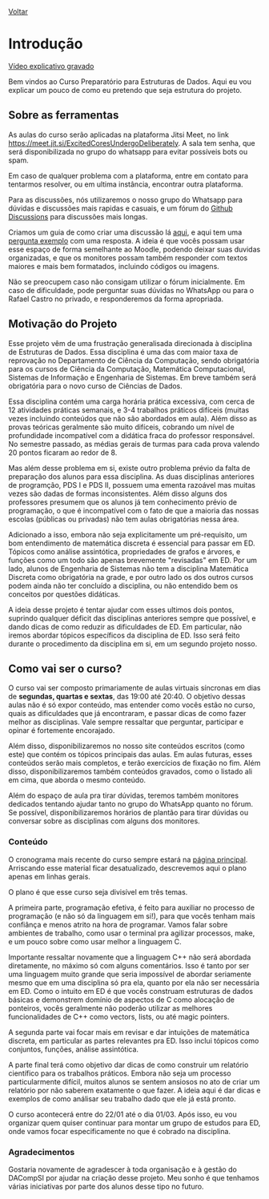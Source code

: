 [Voltar](../index.md)
# Introdução

[Vídeo explicativo gravado](https://www.youtube.com/watch?v=i1y-W_Kwzfk)

Bem vindos ao Curso Preparatório para Estruturas de Dados. Aqui eu vou explicar um pouco de como eu pretendo que seja estrutura do projeto.

## Sobre as ferramentas

As aulas do curso serão aplicadas na plataforma Jitsi Meet, no link https://meet.jit.si/ExcitedCoresUndergoDeliberately. A sala tem senha, que será disponibilizada no grupo
do whatsapp para evitar possíveis bots ou spam.

Em caso de qualquer problema com a plataforma, entre em contato para tentarmos resolver, ou em ultima instância, encontrar outra plataforma.

Para as discussões, nós utilizaremos o nosso grupo do Whatsapp para dúvidas e discussões mais rapidas e casuais, e um fórum do [Github Discussions](https://github.com/orgs/CPrepED/discussions) para discussões mais longas.

Criamos um guia de como criar uma discussão lá [aqui](https://github.com/CPrepED/Discussao), e aqui tem uma [pergunta exemplo](https://github.com/orgs/CPrepED/discussions/3)
com uma resposta. A ideia é que vocês possam usar esse espaço de forma semelhante ao Moodle, podendo deixar suas duvidas organizadas, e que os monitores possam 
também responder com textos maiores e mais bem formatados, incluindo códigos ou imagens.

Não se preocupem caso não consigam utilizar o fórum inicialmente. Em caso de dificuldade, pode perguntar suas dúvidas no WhatsApp ou para o Rafael Castro no privado, 
e responderemos da forma apropriada.

## Motivação do Projeto

Esse projeto vêm de uma frustração generalisada direcionada à disciplina de Estruturas de Dados. Essa disciplina é uma das com maior taxa de reprovação no Departamento de
Ciência da Computação, sendo obrigatória para os cursos de Ciência da Computação, Matemática Computacional, Sistemas de Informação e Engenharia de Sistemas. Em 
breve também será obrigatória para o novo curso de Ciências de Dados.

Essa disciplina contém uma carga horária prática excessiva, com cerca de 12 atividades práticas semanais, e 3-4 trabalhos práticos difíceis (muitas vezes incluindo conteúdos
que não são abordados em aula). Além disso as provas teóricas geralmente são muito difíceis, cobrando um nível de profundidade incompatível com a didática fraca do professor
responsável. No semestre passado, as médias gerais de turmas para cada prova valendo 20 pontos ficaram ao redor de 8.

Mas além desse problema em si, existe outro problema prévio da falta de preparação dos alunos para essa disciplina. As duas disciplinas anteriores de programção, PDS I e PDS II, possuem uma ementa razoável mas muitas vezes são dadas de formas inconsistentes. Além disso alguns dos professores presumem que os alunos já tem conhecimento prévio de programação, o que é incompatível com o fato de que a maioria das nossas escolas (públicas ou privadas) não tem aulas obrigatórias nessa área.

Adicionado a isso, embora não seja explicitamente um pré-requisito, um bom entendimento de matemática discreta é essencial para passar em ED. Tópicos como análise assintótica, propriedades de grafos e árvores, e funções como um todo são apenas brevemente "revisadas" em ED. Por um lado, alunos de Engenharia de Sistemas não tem a disciplina Matemática Discreta como obrigatória na grade, e por outro lado os dos outros cursos podem ainda não ter concluído a disciplina, ou não entendido bem os conceitos por questões didáticas.

A ideia desse projeto é tentar ajudar com esses ultimos dois pontos, suprindo qualquer déficit das disciplinas anteriores sempre que possível, e dando dicas de como reduzir as dificuldades de ED. Em particular, não iremos abordar tópicos específicos da disciplina de ED. Isso será feito durante o procedimento da disciplina em si, em um segundo projeto nosso.

## Como vai ser o curso?

O curso vai ser composto primariamente de aulas virtuais síncronas em dias de **segundas, quartas e sextas**, das 19:00 até 20:40. O objetivo dessas aulas não é só expor conteúdo, mas entender como vocês estão no curso, quais as dificuldades que já encontraram, e passar dicas de como fazer melhor as disciplinas. Vale sempre ressaltar que perguntar, participar e opinar é fortemente encorajado.

Além disso, disponibilizaremos no nosso site conteúdos escritos (como este) que contém os tópicos principais das aulas. Em aulas futuras, esses conteúdos serão mais completos, e terão exercícios de fixação no fim. Além disso, disponibilizaremos também conteúdos gravados, como o listado ali em cima, que aborda o mesmo conteúdo.

Além do espaço de aula pra tirar dúvidas, teremos também monitores dedicados tentando ajudar tanto no grupo do WhatsApp quanto no fórum. Se possível, disponibilizaremos horários de plantão para tirar dúvidas ou conversar sobre as disciplinas com alguns dos monitores.

### Conteúdo

O cronograma mais recente do curso sempre estará na [página principal](https://cpreped.github.io). Arriscando esse material ficar desatualizado, descrevemos aqui o plano apenas em linhas gerais.

O plano é que esse curso seja divisível em três temas. 

A primeira parte, programação efetiva, é feito para auxiliar no processo de programação (e não só da linguagem em si!), para que vocês tenham mais confiânça e menos atrito na hora de programar. Vamos falar sobre ambientes de trabalho, como usar o terminal pra agilizar processos, make, e um pouco sobre como usar melhor a linguagem C.

Importante ressaltar novamente que a linguagem C++ não será abordada diretamente, no máximo só com alguns comentários. Isso é tanto por ser uma linguagem muito grande que seria impossível de abordar seriamente mesmo que em uma disciplina só pra ela, quanto por ela não ser necessária em ED. Como o intuito em ED é que vocês construam estruturas de dados básicas e demonstrem domínio de aspectos de C como alocação de ponteiros, vocês geralmente não poderão utilizar as melhores funcionalidades de C++ como vectors, lists, ou até magic pointers.

A segunda parte vai focar mais em revisar e dar intuições de matemática discreta, em particular as partes relevantes pra ED. Isso inclui tópicos como conjuntos, funções, análise assintótica.

A parte final terá como objetivo dar dicas de como construir um relatório científico para os trabalhos práticos. Embora não seja um processo particularmente difícil, muitos alunos se sentem ansiosos no ato de criar um relatório por não saberem exatamente o que fazer. A ideia aqui é dar dicas e exemplos de como análisar seu trabalho dado que ele já está pronto.


O curso acontecerá entre do 22/01 até o dia 01/03. Após isso, eu vou organizar quem quiser continuar para montar um grupo de estudos para ED, onde vamos focar especificamente no que é cobrado na disciplina.

### Agradecimentos

Gostaria novamente de agradescer à toda organisação e à gestão do DACompSI por ajudar na criação desse projeto. Meu sonho é que tenhamos várias iniciativas por parte dos alunos desse tipo no futuro.
